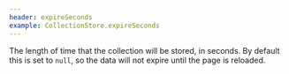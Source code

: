 ```yaml
---
header: expireSeconds
example: CollectionStore.expireSeconds
---
```


The length of time that the collection will be stored, in seconds.  By default this is set to `null`, so the data will not expire until the page is reloaded.
